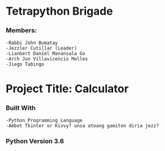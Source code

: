 # **Tetrapython Brigade**
### **Members:** 
```
-Rabbi John Bumatay 
-Jezzler Cutillar (Leader)
-Lianbert Daniel Manansala Go 
-Arch Jun Villavicencio Molles
-Jiego Tabingo
```


# **Project Title: Calculator**

### Built With
```
-Python Programming Language
-Ambot Tkinter or Kivvy? unsa atoang gamiton diria jezz?
```
### **Python Version 3.6** 
